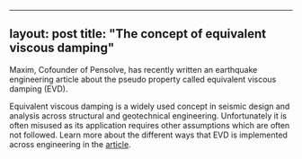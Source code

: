 
---
layout: post
title: "The concept of equivalent viscous damping"
---

Maxim, Cofounder of Pensolve, has recently written an earthquake engineering article about the pseudo property called equivalent viscous damping (EVD). 

Equivalent viscous damping is a widely used concept in seismic design and analysis across structural and geotechnical engineering. 
Unfortunately it is often misused as its application requires other assumptions which are often not followed. 
Learn more about the different ways that EVD is implemented across engineering in the [article](https://www.linkedin.com/pulse/misconceptions-equivalent-viscous-damping-earthquake-maxim-millen?trk=mp-reader-card).
